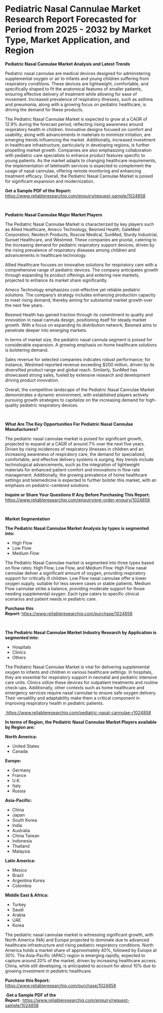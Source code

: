 <p><h1>Pediatric Nasal Cannulae Market Research Report Forecasted for Period from 2025 -  2032 by Market Type, Market Application, and Region</h1></p><p><strong>Pediatric Nasal Cannulae Market Analysis and Latest Trends</strong></p>
<p><p>Pediatric nasal cannulae are medical devices designed for administering supplemental oxygen or air to infants and young children suffering from respiratory conditions. These devices are lightweight, comfortable, and specifically shaped to fit the anatomical features of smaller patients, ensuring effective delivery of treatment while allowing for ease of movement. Increased prevalence of respiratory illnesses, such as asthma and pneumonia, along with a growing focus on pediatric healthcare, is driving the demand for these products.</p><p>The Pediatric Nasal Cannulae Market is expected to grow at a CAGR of 12.9% during the forecast period, reflecting rising awareness around respiratory health in children. Innovative designs focused on comfort and usability, along with advancements in materials to minimize irritation, are emerging trends influencing the market. Additionally, increased investment in healthcare infrastructure, particularly in developing regions, is further propelling market growth. Companies are also emphasizing collaboration with pediatric care specialists to enhance product features specific to young patients. As the market adapts to changing healthcare requirements, the implementation of telehealth services is expected to complement the usage of nasal cannulae, offering remote monitoring and enhancing treatment efficacy. Overall, the Pediatric Nasal Cannulae Market is poised for significant expansion and modernization.</p></p>
<p><strong>Get a Sample PDF of the Report:&nbsp;</strong> <a href="https://www.reliableresearchiq.com/enquiry/request-sample/1024858?utm_campaign=2455&utm_medium=2&utm_source=Github&utm_content=ia&utm_term=18042025&utm_id=pediatric-nasal-cannulae">https://www.reliableresearchiq.com/enquiry/request-sample/1024858</a></p>
<p>&nbsp;</p>
<p><strong>Pediatric Nasal Cannulae Major Market Players</strong></p>
<p><p>The Pediatric Nasal Cannulae Market is characterized by key players such as Allied Healthcare, Ameco Technology, Besmed Health, GaleMed Corporation, Neotech Products, Roscoe Medical, SunMed, Sturdy Industrial, Sunset Healthcare, and Westmed. These companies are pivotal, catering to the increasing demand for pediatric respiratory support devices, driven by the rising prevalence of respiratory diseases among children and advancements in healthcare technology.</p><p>Allied Healthcare focuses on innovative solutions for respiratory care with a comprehensive range of pediatric devices. The company anticipates growth through expanding its product offerings and entering new markets, projected to enhance its market share significantly.</p><p>Ameco Technology emphasizes cost-effective yet reliable pediatric solutions. The company’s strategy includes enhancing production capacity to meet rising demand, thereby aiming for substantial market growth over the next few years.</p><p>Besmed Health has gained traction through its commitment to quality and innovation in nasal cannula design, positioning itself for steady market growth. With a focus on expanding its distribution network, Besmed aims to penetrate deeper into emerging markets.</p><p>In terms of market size, the pediatric nasal cannula segment is poised for considerable expansion. A growing emphasis on home healthcare solutions is bolstering demand. </p><p>Sales revenue for selected companies indicates robust performance; for instance, Westmed reported revenue exceeding $200 million, driven by its diversified product range and global reach. Similarly, SunMed has showcased strong sales, fueled by extensive research and development driving product innovation.</p><p>Overall, the competitive landscape of the Pediatric Nasal Cannulae Market demonstrates a dynamic environment, with established players actively pursuing growth strategies to capitalize on the increasing demand for high-quality pediatric respiratory devices.</p></p>
<p>&nbsp;</p>
<p><strong>What Are The Key Opportunities For Pediatric Nasal Cannulae Manufacturers?</strong></p>
<p><p>The pediatric nasal cannulae market is poised for significant growth, projected to expand at a CAGR of around 7% over the next five years. Driven by rising incidences of respiratory illnesses in children and an increasing awareness of respiratory care, the demand for specialized, comfortable, and effective delivery systems is surging. Key trends include technological advancements, such as the integration of lightweight materials for enhanced patient comfort and innovations in flow rate management. Additionally, the growing prevalence of home healthcare settings and telemedicine is expected to further bolster this market, with an emphasis on pediatric-centered solutions.</p></p>
<p><strong>Inquire or Share Your Questions If Any Before Purchasing This Report:</strong> <a href="https://www.reliableresearchiq.com/enquiry/pre-order-enquiry/1024858?utm_campaign=2455&utm_medium=2&utm_source=Github&utm_content=ia&utm_term=18042025&utm_id=pediatric-nasal-cannulae">https://www.reliableresearchiq.com/enquiry/pre-order-enquiry/1024858</a></p>
<p>&nbsp;</p>
<p><strong>Market Segmentation</strong></p>
<p><strong>The Pediatric Nasal Cannulae Market Analysis by types is segmented into:</strong></p>
<p><ul><li>High Flow</li><li>Low Flow</li><li>Medium Flow</li></ul></p>
<p><p>The Pediatric Nasal Cannulae market is segmented into three types based on flow rates: High Flow, Low Flow, and Medium Flow. High Flow nasal cannulae deliver a significant amount of oxygen, providing respiratory support for critically ill children. Low Flow nasal cannulae offer a lower oxygen supply, suitable for less severe cases or stable patients. Medium Flow cannulae strike a balance, providing moderate support for those needing supplemental oxygen. Each type caters to specific clinical scenarios and patient needs in pediatric care.</p></p>
<p><strong>Purchase this Report:&nbsp;</strong><a href="https://www.reliableresearchiq.com/purchase/1024858?utm_campaign=2455&utm_medium=2&utm_source=Github&utm_content=ia&utm_term=18042025&utm_id=pediatric-nasal-cannulae">https://www.reliableresearchiq.com/purchase/1024858</a></p>
<p>&nbsp;</p>
<p><strong>The Pediatric Nasal Cannulae Market Industry Research by Application is segmented into:</strong></p>
<p><ul><li>Hospitals</li><li>Clinics</li><li>Others</li></ul></p>
<p><p>The Pediatric Nasal Cannulae Market is vital for delivering supplemental oxygen to infants and children in various healthcare settings. In hospitals, they are essential for respiratory support in neonatal and pediatric intensive care units. Clinics utilize these devices for outpatient treatments and routine check-ups. Additionally, other contexts such as home healthcare and emergency services require nasal cannulae to ensure safe oxygen delivery. Their versatility and adaptability make them a critical component in improving respiratory health in pediatric patients.</p></p>
<p><a href="https://www.reliableresearchiq.com/pediatric-nasal-cannulae-r1024858?utm_campaign=2455&utm_medium=2&utm_source=Github&utm_content=ia&utm_term=18042025&utm_id=pediatric-nasal-cannulae">&nbsp;https://www.reliableresearchiq.com/pediatric-nasal-cannulae-r1024858</a></p>
<p><strong>In terms of Region, the Pediatric Nasal Cannulae Market Players available by Region are:</strong></p>
<p>
    <p> <strong> North America: </strong>
        <ul>
            <li>United States</li>
            <li>Canada</li>
        </ul>
        </p> 
    <p> <strong> Europe: </strong>
        <ul>
            <li>Germany</li>
            <li>France</li>
            <li>U.K.</li>
            <li>Italy</li>
            <li>Russia</li>
        </ul>
        </p> 
    <p> <strong> Asia-Pacific: </strong>
        <ul>
            <li>China</li>
            <li>Japan</li>
            <li>South Korea</li>
            <li>India</li>
            <li>Australia</li>
            <li>China Taiwan</li>
            <li>Indonesia</li>
            <li>Thailand</li>
            <li>Malaysia</li>
        </ul>
        </p> 
    <p> <strong> Latin America: </strong>
        <ul>
            <li>Mexico</li>
            <li>Brazil</li>
            <li>Argentina Korea</li>
            <li>Colombia</li>
        </ul>
        </p> 
    <p> <strong> Middle East & Africa: </strong>
        <ul>
            <li>Turkey</li>
            <li>Saudi</li>
            <li>Arabia</li>
            <li>UAE</li>
            <li>Korea</li>
        </ul>
    </p>
    </p>
<p><p>The pediatric nasal cannulae market is witnessing significant growth, with North America (NA) and Europe projected to dominate due to advanced healthcare infrastructure and rising pediatric respiratory conditions. North America holds a market share of approximately 40%, followed by Europe at 30%. The Asia-Pacific (APAC) region is emerging rapidly, expected to capture around 20% of the market, driven by increasing healthcare access. China, while still developing, is anticipated to account for about 10% due to growing investment in pediatric healthcare.</p></p>
<p><strong>Purchase this Report: </strong><a href="https://www.reliableresearchiq.com/purchase/1024858?utm_campaign=2455&utm_medium=2&utm_source=Github&utm_content=ia&utm_term=18042025&utm_id=pediatric-nasal-cannulae">https://www.reliableresearchiq.com/purchase/1024858</a></p>
<p>&nbsp;<strong>Get a Sample PDF of the Report:&nbsp;&nbsp;</strong><a href="https://www.reliableresearchiq.com/enquiry/request-sample/1024858?utm_campaign=2455&utm_medium=2&utm_source=Github&utm_content=ia&utm_term=18042025&utm_id=pediatric-nasal-cannulae">https://www.reliableresearchiq.com/enquiry/request-sample/1024858</a></p>
<p><strong></strong></p>
<p><p></p><p></p><p></p></p>